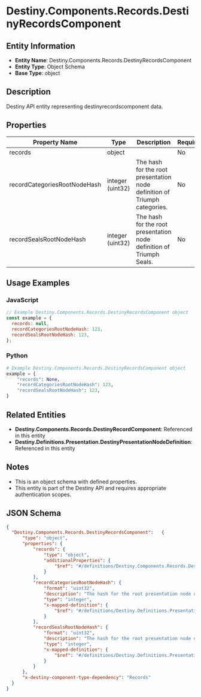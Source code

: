# Destiny.Components.Records.DestinyRecordsComponent

## Entity Information
- **Entity Name**: Destiny.Components.Records.DestinyRecordsComponent
- **Entity Type**: Object Schema
- **Base Type**: object

## Description
Destiny API entity representing destinyrecordscomponent data.

## Properties

| Property Name | Type | Description | Required |
|---------------|------|-------------|----------|
| records | object |  | No |
| recordCategoriesRootNodeHash | integer (uint32) | The hash for the root presentation node definition of Triumph categories. | No |
| recordSealsRootNodeHash | integer (uint32) | The hash for the root presentation node definition of Triumph Seals. | No |

## Usage Examples

### JavaScript
```javascript
// Example Destiny.Components.Records.DestinyRecordsComponent object
const example = {
  records: null,
  recordCategoriesRootNodeHash: 123,
  recordSealsRootNodeHash: 123,
};
```

### Python
```python
# Example Destiny.Components.Records.DestinyRecordsComponent object
example = {
    "records": None,
    "recordCategoriesRootNodeHash": 123,
    "recordSealsRootNodeHash": 123,
}
```

## Related Entities
- **Destiny.Components.Records.DestinyRecordComponent**: Referenced in this entity
- **Destiny.Definitions.Presentation.DestinyPresentationNodeDefinition**: Referenced in this entity

## Notes
- This is an object schema with defined properties.
- This entity is part of the Destiny API and requires appropriate authentication scopes.

## JSON Schema
```json
{
  "Destiny.Components.Records.DestinyRecordsComponent":   {
      "type": "object",
      "properties": {
          "records": {
              "type": "object",
              "additionalProperties": {
                  "$ref": "#/definitions/Destiny.Components.Records.DestinyRecordComponent"
              }
          },
          "recordCategoriesRootNodeHash": {
              "format": "uint32",
              "description": "The hash for the root presentation node definition of Triumph categories.",
              "type": "integer",
              "x-mapped-definition": {
                  "$ref": "#/definitions/Destiny.Definitions.Presentation.DestinyPresentationNodeDefinition"
              }
          },
          "recordSealsRootNodeHash": {
              "format": "uint32",
              "description": "The hash for the root presentation node definition of Triumph Seals.",
              "type": "integer",
              "x-mapped-definition": {
                  "$ref": "#/definitions/Destiny.Definitions.Presentation.DestinyPresentationNodeDefinition"
              }
          }
      },
      "x-destiny-component-type-dependency": "Records"
  }
}
```
